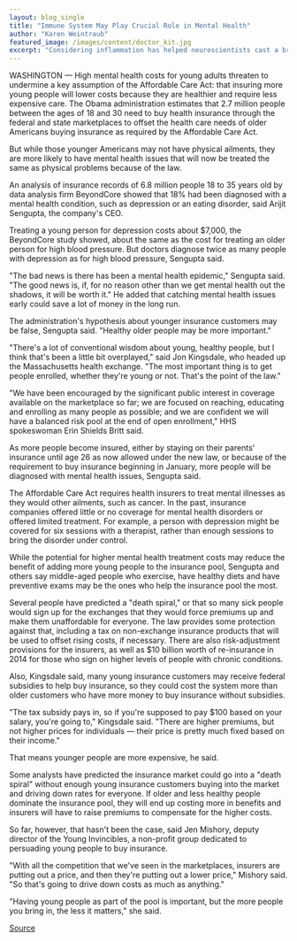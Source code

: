 ```yaml
---
layout: blog_single
title: "Immune System May Play Crucial Role in Mental Health"
author: "Karen Weintraub"
featured_image: /images/content/doctor_kit.jpg
excerpt: "Considering inflammation has helped neuroscientists cast a broader net when searching for causes of and possible treatments for mental illness, mood disorders and neurodevelopmental conditions. Last time you had a bad cold, you likely had less energy than usual. You lay around and didn't have any enthusiasm for your usual activities. After it dragged on for a day or two, a sense of helplessness probably set in. It was hard to remember what feeling good felt like or how you could ever bound off the couch again. In short, for a few days, you probably felt a lot like someone with depression."
---
```


WASHINGTON — High mental health costs for young adults threaten to undermine a key assumption of the Affordable Care Act: that insuring more young people will lower costs because they are healthier and require less expensive care.  The Obama administration estimates that 2.7 million people between the ages of 18 and 30 need to buy health insurance through the federal and state marketplaces to offset the health care needs of older Americans buying insurance as required by the Affordable Care Act.
<!-- <a href="#">read more...</a> -->

But while those younger Americans may not have physical ailments, they are more likely to have mental health issues that will now be treated the same as physical problems because of the law.

An analysis of insurance records of 6.8 million people 18 to 35 years old by data analysis firm BeyondCore showed that 18% had been diagnosed with a mental health condition, such as depression or an eating disorder, said Arijit Sengupta, the company's CEO.

Treating a young person for depression costs about $7,000, the BeyondCore study showed, about the same as the cost for treating an older person for high blood pressure. But doctors diagnose twice as many people with depression as for high blood pressure, Sengupta said.

"The bad news is there has been a mental health epidemic," Sengupta said. "The good news is, if, for no reason other than we get mental health out the shadows, it will be worth it." He added that catching mental health issues early could save a lot of money in the long run.

The administration's hypothesis about younger insurance customers may be false, Sengupta said. "Healthy older people may be more important."

"There's a lot of conventional wisdom about young, healthy people, but I think that's been a little bit overplayed," said Jon Kingsdale, who headed up the Massachusetts health exchange. "The most important thing is to get people enrolled, whether they're young or not. That's the point of the law."

"We have been encouraged by the significant public interest in coverage available on the marketplace so far; we are focused on reaching, educating and enrolling as many people as possible; and we are confident we will have a balanced risk pool at the end of open enrollment," HHS spokeswoman Erin Shields Britt said.

As more people become insured, either by staying on their parents' insurance until age 26 as now allowed under the new law, or because of the requirement to buy insurance beginning in January, more people will be diagnosed with mental health issues, Sengupta said.

The Affordable Care Act requires health insurers to treat mental illnesses as they would other ailments, such as cancer. In the past, insurance companies offered little or no coverage for mental health disorders or offered limited treatment. For example, a person with depression might be covered for six sessions with a therapist, rather than enough sessions to bring the disorder under control.

While the potential for higher mental health treatment costs may reduce the benefit of adding more young people to the insurance pool, Sengupta and others say middle-aged people who exercise, have healthy diets and have preventive exams may be the ones who help the insurance pool the most.

Several people have predicted a "death spiral," or that so many sick people would sign up for the exchanges that they would force premiums up and make them unaffordable for everyone. The law provides some protection against that, including a tax on non-exchange insurance products that will be used to offset rising costs, if necessary. There are also risk-adjustment provisions for the insurers, as well as $10 billion worth of re-insurance in 2014 for those who sign on higher levels of people with chronic conditions.

Also, Kingsdale said, many young insurance customers may receive federal subsidies to help buy insurance, so they could cost the system more than older customers who have more money to buy insurance without subsidies.

"The tax subsidy pays in, so if you're supposed to pay $100 based on your salary, you're going to," Kingsdale said. "There are higher premiums, but not higher prices for individuals — their price is pretty much fixed based on their income."

That means younger people are more expensive, he said.

Some analysts have predicted the insurance market could go into a "death spiral" without enough young insurance customers buying into the market and driving down rates for everyone. If older and less healthy people dominate the insurance pool, they will end up costing more in benefits and insurers will have to raise premiums to compensate for the higher costs.

So far, however, that hasn't been the case, said Jen Mishory, deputy director of the Young Invincibles, a non-profit group dedicated to persuading young people to buy insurance.

"With all the competition that we've seen in the marketplaces, insurers are putting out a price, and then they're putting out a lower price," Mishory said. "So that's going to drive down costs as much as anything."

"Having young people as part of the pool is important, but the more people you bring in, the less it matters," she said.

[Source](http://www.usatoday.com/story/news/nation/2013/11/06/aca-young-and-healthy-premiums-mental-health/3326533/)